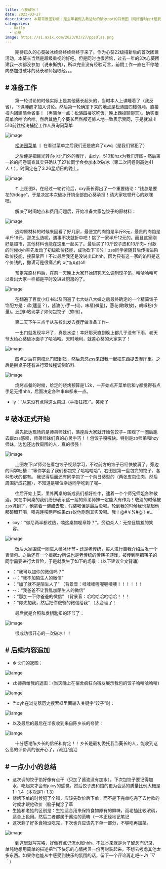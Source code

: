 ```yaml
---
title: 心葵破冰！
date: 2023-03-27
description: 本期背景图彩蛋：是去年暑假支教活动的破冰ppt的背景图（刚好当时ppt是我做的
categories: 
  - Daily
  - 心葵
image: https://s1.ax1x.com/2023/03/27/ppsUlss.png
---
```


&emsp;&emsp; 期待已久的心葵破冰终终终终终终于来了。作为心葵22级招新后的首次团建活动，本葵长当然是超级重视的好吧。但是同时也很苦恼，过去一年的3次心葵团建我一次都没参加（说来惭愧），所以完全没有经验可言，前期工作一直在不停地向参加过破冰的葵长和师姐取经。。。

## # 准备工作

&emsp;&emsp; 第一轮讨论的时候实际上是其他葵长起头的，当时本人上课睡着了（我反省），下课睡醒才加入讨论。然后第一轮确定下来的地点是松涛园四楼包厢，直接校内团建简单省事！（再简单一点：松涛四楼吃吃饭，晚上西操聊聊天）。确实很简单哈哈哈哈哈。然后其他几个葵长居然都还惊人地一致表示赞同，于是就派出510前往松涛捕捉工作人员询问菜单

![image](https://s1.ax1x.com/2023/03/27/ppsgnY9.jpg)

&emsp;&emsp; [松涛园菜单](https://docs.qq.com/pdf/DUUF6YndsZ09mc2l1?)  丨 在看过菜单之后我们还是放弃了qwq（是我们冒犯了）

&emsp;&emsp; 之后便是把目光转向小北门外的餐厅，由cly，510和hzx为我们开图~ 然后第一轮的问卷调查其实只确认了27位同学会参加本次破冰（第二次问卷则高达41人！），时间定在了3.26星期日的晚上。

![image](https://s1.ax1x.com/2023/03/27/ppsguWR.jpg)

&emsp;&emsp; ↑ 上图图3，在经过一轮讨论后，cxy葵长得出了一个重要结论：“钱总是要花的/doge”。于是决定本次破冰开销全部由心葵承担！请大家吃顿开心的欸嘿嘿。

&emsp;&emsp; 解决了时间地点和费用问题后，开始准备大家包饺子的原材料：

![image](https://s1.ax1x.com/2023/03/27/ppsgmFJ.jpg)

&emsp;&emsp; 选购原材料的时候来回看了好几家，最便宜的肉馅是半斤8元，最贵的肉馅是半斤16元。那怎么选呢，遇事不决就折中吧！挑了一家半斤12元的，而且这家刚好是超市，其他材料也能在这里一起买了。最后买了10斤饺子皮和13斤肉~ 付款的时候dyh率先发动了初级砍价技能，成功砍下10%！zss同学紧随其后传授进阶砍价技能，接获掌声！不过最后我还是没说出口hhh，因为只有这一家的馅料是这个价钱的，撒谎可是很痛苦的 o(*≧д≦)o!!

&emsp;&emsp; 预定完原材料后，在前一天晚上大家开始研究怎么调制饺子馅。哈哈哈哈可以看出大家一样都是平时没进过厨房的了。

![image](https://s1.ax1x.com/2023/03/27/ppsgQQx.jpg)

&emsp;&emsp; 在翻遍了百度小红书以及问遍了七大姑八大姨之后最终确定的一个精简饺子馅配方是：盐(适量？)，酱油(小手一抖)，味精(微量)，葱花(敢敢放)，胡椒粉(少量)。还到b站现学了如何包饺子（欸嘿）。

&emsp;&emsp; 第二天下午三点半从东校出发去餐厅做准备工作~ 

&emsp;&emsp; 一出门就发现伞坏了，真是水逆！幸好那天直到晚上都几乎没有下雨，老天爷太给心葵破冰面子了哈哈哈。天时地利，就差心葵的大家来了！

![image](https://s1.ax1x.com/2023/03/27/ppsgMS1.jpg)

&emsp;&emsp; 四点之后在南校北门取到货，然后忽悠zss来跟我一起把东西提去餐厅里。之后是搬桌子还有进行双线程调制馅料. 

![image](https://s1.ax1x.com/2023/03/27/ppsWVw8.jpg)

&emsp;&emsp; 烧烤点餐的时候，给定的烧烤预算是1.2k，一开始点开菜单后和ly都觉得有点手足无措hhh，后面决定各种串串都来一点。

* ly：“从来没有点得这么爽过（手指狂按）”。笑死了

## # 破冰正式开始

&emsp;&emsp; 最先抵达现场的是师弟师妹们，落座后大家就开始包饺子~ 围观了一圈后跑去跟zss感叹，师弟师妹们真的心灵手巧！！包饺子嘎嘎快。特别是zb师弟和hzy师妹，边包还边教周围的人，真的很强！

![image](https://s1.ax1x.com/2023/03/27/ppsoG01.jpg)

&emsp;&emsp; 上图左下lpf师弟在看包饺子视频学习，不过前方的饺子已经快放满了。旁边的同学吐槽：“等你学会了我们都包完了哈哈哈哈”。右图是第一盘包完的饺子，各种形状的都有。 我记得后面还有同学包了一个向日葵型的（两张皮包住肉，然后周围折成花圈），不知道是哪位幸运同学吃到了呢~

&emsp;&emsp; 往后开始上菜，里外两桌的新成员们都好社牛，逮着一个个师兄师姐各种敬酒。夹在中间桌的我们纷纷表示这一届的师弟师妹一定能大有作为！敬酒的时候被zss坑到了，他拿着一碗醋去敬，假装喝但是最后没喝。轮到我的时候我也拿起他那碗醋开喝，喝完连咳两声结果zss说他刚刚其实没喝。我！@#￥%#@！#...

* cxy：“做尼两半都过热，喃这桌物哩章静？”。旁边众人：无奈且尴尬的笑容。

![image](https://s1.ax1x.com/2023/03/27/ppsHl6g.jpg)

&emsp;&emsp; 饭后大家围成一圈进入破冰环节~ 还是老传统，每人进行自我介绍后发一个表情包。之后还有一个根据zy所说也是老传统的传筷子游戏，被传到两把筷子的同学需要进行大冒险，于是就发生了如下的场景：（以下建议全文背诵）

* ：“我可以加你的微信吗？”
* --：“我不加陌生人的微信”
* ：“加了就不是陌生人了” （背景音：哇哇哇喔喔喔噢噢！！！！！！
* --：“我爸爸不让我乱加陌生人的微信”
* ：“那加一下你爸爸的微信” （背景音：哈哈哈哈哈哈哈！！！
* ：“你先加我，然后把你爸爸的微信给我” （太合理了！

&emsp;&emsp; 最后就是合照和发钥匙扣的环节了：

![image](https://s1.ax1x.com/2023/03/27/ppshJG4.jpg)

&emsp;&emsp; 很成功很开心的一次破冰！！

## # 后续内容追加

* 乡长们的返图：

![iamge](https://s1.ax1x.com/2023/03/27/ppsgdSI.jpg)


* zb师弟给我的返图：(当天晚上在宿舍疯狂向宿友展示我包的饺子哈哈哈哈哈)

![iamge](https://s1.ax1x.com/2023/03/27/ppshuMn.png)

* 当dyh在浏览器历史搜索框里面输入关键字“饺子”时：

![iamge](https://s1.ax1x.com/2023/03/27/ppsgly6.jpg)

* 以及最后的最后在半夜收到来自陈乡长的夸赞：

![iamge](https://s1.ax1x.com/2023/03/27/ppsLrng.jpg)

&emsp;&emsp; 十分感谢陈乡长的信任和肯定！！乡长是最初委托我当葵长的人，能收到这么高的评价真的很开心了。/流泪/流泪

## # 一点小小的总结

* 这次调的饺子馅好像有点干（只加了酱油没有加水）。下次包饺子要记得加水，吃起来才会有juicy的感觉。然后饺子皮和馅的更为合适的质量比例大概是1 : 1.4（本次是1 : 1.3）
* 烧烤下单的时候犯了个错，应该先砍价后下单，而不是下完单吃完了去付款的时候才跟他砍价（脑子糊涂了草
* 生抽和老抽的区别是：生抽适合用来保持食物原有的鲜味，而老抽比较浓稠，适合上色用。然后二者都属于酱油的范畴（一本正经地记笔记
* 这次剩了好多食物没吃完，下次也许应该先下单一部分，不够吃再加菜。

![image](https://s1.ax1x.com/2023/03/27/ppsx6fA.png)

&emsp;&emsp; 到这里就写完咯，好像有点记流水账hhh。不过本来就是为了留念而记录，单纯地想用简单的描述把当下快乐的心情拷贝一份再封装起来，不想去考虑其他太多东西。如果你也能从中感受到快乐的氛围的话，留下一个评论再走吧～♪( ´▽｀)
